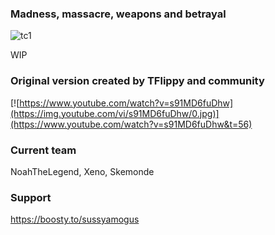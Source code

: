 ### Madness, massacre, weapons and betrayal

![tc1](https://github.com/NoahTheLegend/territory-control/assets/76755422/c6eb9469-bd89-4717-b57c-22f158b0b848)


WIP

### Original version created by TFlippy and community

[![https://www.youtube.com/watch?v=s91MD6fuDhw](https://img.youtube.com/vi/s91MD6fuDhw/0.jpg)](https://www.youtube.com/watch?v=s91MD6fuDhw&t=56)

### Current team
NoahTheLegend, Xeno, Skemonde

### Support
https://boosty.to/sussyamogus
